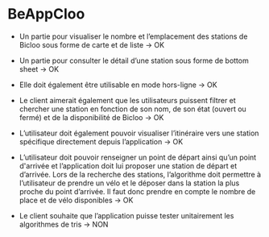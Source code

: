 # BeAppCloo

* Un partie pour visualiser le nombre et l’emplacement des stations de Bicloo sous
forme de carte et de liste -> OK

* Un partie pour consulter le détail d’une station sous forme de bottom sheet -> OK

* Elle doit également être utilisable en mode hors-ligne -> OK

* Le client aimerait également que les utilisateurs puissent filtrer et chercher une station en
fonction de son nom, de son état (ouvert ou fermé) et de la disponibilité de Bicloo -> OK

* L’utilisateur doit également pouvoir visualiser l’itinéraire vers une station spécifique
directement depuis l’application -> OK

* L’utilisateur doit pouvoir renseigner un point de départ ainsi qu’un point d'arrivée et
l’application doit lui proposer une station de départ et d’arrivée. Lors de la recherche des
stations, l’algorithme doit permettre à l’utilisateur de prendre un vélo et le déposer dans
la station la plus proche du point d’arrivée. Il faut donc prendre en compte le nombre de
place et de vélo disponibles -> OK

* Le client souhaite que l’application puisse tester unitairement les algorithmes de tris -> NON

